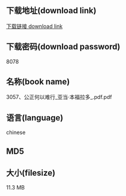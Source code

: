 ## 下载地址(download link)
[下载链接 download link](https://tutu365.netlify.app/?s=3057%E3%80%81%E5%85%AC%E6%AD%A3%E4%BD%95%E4%BB%A5%E9%9A%BE%E8%A1%8C_%E4%BA%9A%E5%BD%93%C2%B7%E6%9C%AC%E7%A6%8F%E6%8B%89%E5%A4%9A_.pdf)

## 下载密码(download password)
8078

## 名称(book name)
3057、公正何以难行_亚当·本福拉多_.pdf.pdf

## 语言(language)
chinese

## MD5


## 大小(filesize)
11.3 MB
